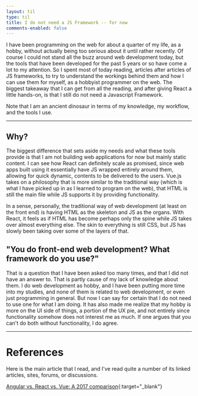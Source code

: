 ```yaml
---
layout: til
type: til
title: I do not need a JS Framework -- for now
comments-enabled: false
---
```


I have been programming on the web for about a quarter of my life, as a hobby, without actually being too serious about it until rather recently. Of course I could not stand all the buzz around web development today, but the tools that have been developed for the past 5 years or so have come a lot to my attention. So I spent most of today reading, articles after articles of JS frameworks, to try to understand the workings behind them and how I can use them for myself, as a hobbyist programmer on the web. The biggest takeaway that I can get from all the reading, and after giving React a little hands-on, is that I still do not need a Javascript Framework.

Note that I am an ancient dinosaur in terms of my knowledge, my workflow, and the tools I use.

---

## Why?

The biggest difference that sets aside my needs and what these tools provide is that I am not building web applications for now but mainly static content. I can see how React can definitely scale as promised, since web apps built using it essentially have JS wrapped entirely around them, allowing for quick dynamic, contents to be delivered to the users. Vue.js takes on a philosophy that is more similar to the traditional way (which is what I have picked up in as I learned to program on the web), that HTML is still the main file while JS supports it by providing functionality.

In a sense, personally, the traditional way of web development (at least on the front end) is having HTML as the skeleton and JS as the organs. With React, it feels as if HTML has become perhaps only the spine while JS takes over almost everything else. The skin to everything is still CSS, but JS has slowly been taking over some of the layers of that.

## "You do front-end web development? What framework do you use?"

That is a question that I have been asked too many times, and that I did not have an answer to. That is partly cause of my lack of knowledge about them. I do web development as hobby, and I have been putting more time into my studies, and none of them is related to web development, or even just programming in general. But now I can say for certain that I do not need to use one for what I am doing. It has also made me realize that my hobby is more on the UI side of things, a portion of the UX pie, and not entirely since functionality somehow does not interest me as much. If one argues that you can't do both without functionality, I do agree.

---

# References

Here is the main article that I read, and I've read quite a number of its linked articles, sites, forums, or discussions.

[Angular vs. React vs. Vue: A 2017 comparison](https://medium.com/unicorn-supplies/angular-vs-react-vs-vue-a-2017-comparison-c5c52d620176){:target="_blank"}


